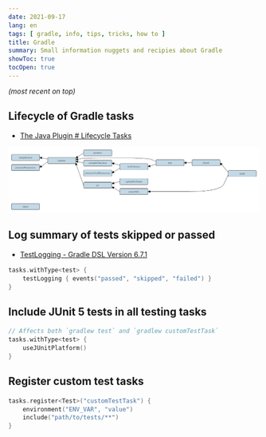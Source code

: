 ```yaml
---
date: 2021-09-17
lang: en
tags: [ gradle, info, tips, tricks, how to ]
title: Gradle
summary: Small information nuggets and recipies about Gradle
showToc: true
tocOpen: true
---
```


*(most recent on top)*

## Lifecycle of Gradle tasks

* [The Java Plugin # Lifecycle Tasks](https://docs.gradle.org/7.2/userguide/java_plugin.html#lifecycle_tasks)

![java-plugin-tasks](java-plugin-tasks.png)

## Log summary of tests skipped or passed

* [TestLogging - Gradle DSL Version 6.7.1](https://docs.gradle.org/current/dsl/org.gradle.api.tasks.testing.logging.TestLogging.html)

```kotlin
tasks.withType<test> {
    testLogging { events("passed", "skipped", "failed") }
}
```

## Include JUnit 5 tests in all testing tasks

```kotlin
// Affects both `gradlew test` and `gradlew customTestTask`
tasks.withType<test> {
    useJUnitPlatform()
}
```

## Register custom test tasks

```kotlin
tasks.register<Test>("customTestTask") {
    environment("ENV_VAR", "value")
    include("path/to/tests/**")
}
```
